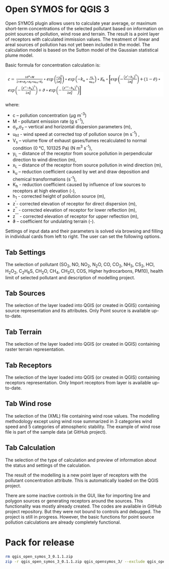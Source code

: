 # Open SYMOS for QGIS 3

Open SYMOS plugin allows users to calculate year average, or maximum short-term concentrations of the selected pollutant based on information on point sources of pollution, wind rose and terrain. The result is a point layer of receptors with calculated immission values. The treatment of linear and areal sources of pollution has not yet been included in the model. The calculation model is based on the Sutton model of the Gaussian statistical plume model.

Basic formula for concentration calculation is:

![Basic formula](docs/equation.png "Basic formula")

where:
* c – pollution concentration (µg m<sup>-3</sup>)
* M - pollutant emission rate (g s<sup>−1</sup>),
* σ<sub>y</sub>,σ<sub>z</sub> – vertical and horizontal dispersion parameters (m),
* u<sub>h1</sub> - wind speed at corrected top of pollution source (m s<sup>-1</sup>) ,
* V<sub>s</sub> – volume flow of exhaust gases/fumes recalculated to normal condition (0 °C, 101325 Pa) (N m<sup>3</sup> s<sup>-1</sup>),
* y<sub>L</sub> – distance of the receptor from source pollution in perpendicular direction to wind direction (m),
* x<sub>L</sub> – distance of the receptor from source pollution in wind direction (m),
* k<sub>u</sub> – reduction coefficient caused by wet and draw deposition and chemical transformations (s<sup>-1</sup>),
* K<sub>h</sub> - reduction coefficient caused by influence of low sources to receptors at high elevation (-),
* h<sub>1</sub> - corrected height of pollution source (m),
* z<sup>'</sup>- corrected elevation of receptor for direct dispersion (m),
* z<sup>''</sup> - corrected elevation of receptor for lower reflection (m),
* z<sup>'''</sup> - corrected elevation of receptor for upper reflection (m),
* ϑ – coefficient for undulating terrain (-).

Settings of input data and their parameters is solved via browsing and filling in individual cards from left to right. The user can set the following options.

## Tab Settings
The selection of pollutant (SO<sub>2</sub>, NO, NO<sub>2</sub>, N<sub>2</sub>O, CO, CO<sub>2</sub>, NH<sub>3</sub>, CS<sub>2</sub>, HCl, H<sub>2</sub>O<sub>2</sub>, C<sub>2</sub>H<sub>6</sub>S, CH<sub>2</sub>O, CH<sub>4</sub>, CH<sub>3</sub>Cl, COS, Higher hydrocarbons, PM10), health limit of selected pollutant and description of modelling project.

## Tab Sources
The selection of the layer loaded into QGIS (or created in QGIS) containing source representation and its attributes. Only Point source is available up-to-date.

## Tab Terrain 

The selection of the layer loaded into QGIS (or created in QGIS) containing raster terrain representation.
## Tab Receptors 

The selection of the layer loaded into QGIS (or created in QGIS) containing receptors representation. Only Import receptors from layer is available up-to-date.
## Tab Wind rose
The selection of the (XML) file containing wind rose values. The modelling methodology except using wind rose summarized in 3 categories wind speed and 5 categories of atmospheric stability. The example of wind rose file is part of the sample data (at GitHub project).

## Tab Calculation
The selection of the type of calculation and preview of information about the status and settings of the calculation.

The result of the modelling is a new point layer of receptors with the pollutant concentration attribute. This is automatically loaded on the QGIS project.

There are some inactive controls in the GUI, like for importing line and polygon sources or generating receptors around the sources. This functionality was mostly already created. The codes are available in GitHub project repository. But they were not bound to controls and debugged. The project is still in progress. However, the basic functions for point source pollution calculations are already completely functional.

# Pack for release

```bash
rm qgis_open_symos_3_0.1.1.zip
zip -r qgis_open_symos_3_0.1.1.zip qgis_opensymos_3/ --exclude qgis_opensymos_3/.idea/\* --exclude qgis_opensymos_3/.git/\* --exclude qgis_opensymos_3/__pycache__/\*
```
